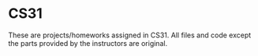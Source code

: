 # CS31
These are projects/homeworks assigned in CS31. All files and code except the parts provided by the instructors are original.
